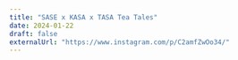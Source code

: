 ```yaml
---
title: "SASE x KASA x TASA Tea Tales"
date: 2024-01-22
draft: false
externalUrl: "https://www.instagram.com/p/C2amfZwOo34/"
---
```

